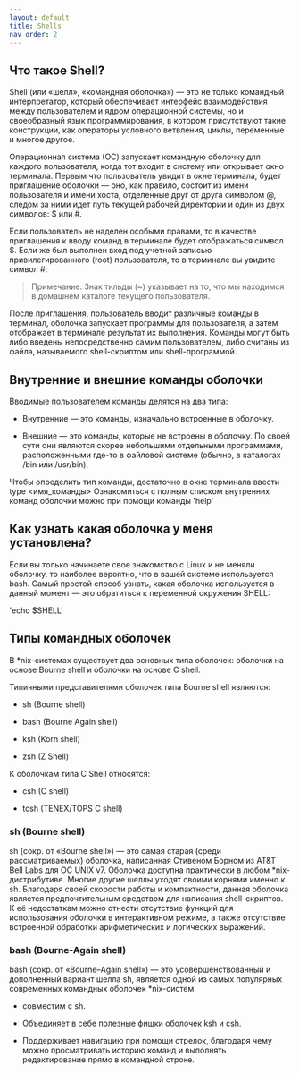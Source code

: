 ```yaml
---
layout: default
title: Shells
nav_order: 2
---
```

## Что такое Shell?
Shell (или «шелл», «командная оболочка») — это не только командный интерпретатор, который обеспечивает интерфейс взаимодействия между пользователем и ядром операционной системы, но и своеобразный язык программирования, в котором присутствуют такие конструкции, как операторы условного ветвления, циклы, переменные и многое другое.

Операционная система (ОС) запускает командную оболочку для каждого пользователя, когда тот входит в систему или открывает окно терминала. Первым что пользователь увидит в окне терминала, будет приглашение оболочки — оно, как правило, состоит из имени пользователя и имени хоста, отделенные друг от друга символом @, следом за ними идет путь текущей рабочей директории и один из двух символов: $ или #.

Если пользователь не наделен особыми правами, то в качестве приглашения к вводу команд в терминале будет отображаться символ $. Если же был выполнен вход под учетной записью привилегированного (root) пользователя, то в терминале вы увидите символ #:

>Примечание: Знак тильды (~) указывает на то, что мы находимся в домашнем каталоге текущего пользователя.

После приглашения, пользователь вводит различные команды в терминал, оболочка запускает программы для пользователя, а затем отображает в терминале результат их выполнения. Команды могут быть либо введены непосредственно самим пользователем, либо считаны из файла, называемого shell-скриптом или shell-программой.

## Внутренние и внешние команды оболочки
Вводимые пользователем команды делятся на два типа:

  - Внутренние — это команды, изначально встроенные в оболочку.

  - Внешние — это команды, которые не встроены в оболочку. По своей сути они являются скорее небольшими отдельными программами, расположенными где-то в файловой системе (обычно, в каталогах /bin или /usr/bin).

Чтобы определить тип команды, достаточно в окне терминала ввести type <имя_команды>
Ознакомиться с полным списком внутренних команд оболочки можно при помощи команды 'help'

## Как узнать какая оболочка у меня установлена?
Если вы только начинаете свое знакомство с Linux и не меняли оболочку, то наиболее вероятно, что в вашей системе используется bash. Самый простой способ узнать, какая оболочка используется в данный момент — это обратиться к переменной окружения SHELL:

'echo $SHELL'
## Типы командных оболочек
В *nix-системах существует два основных типа оболочек: оболочки на основе Bourne shell и оболочки на основе C shell.

Типичными представителями оболочек типа Bourne shell являются:

- sh (Bourne shell)

- bash (Bourne Again shell)

- ksh (Korn shell)

- zsh (Z Shell)

К оболочкам типа C Shell относятся:

- csh (C shell)

- tcsh (TENEX/TOPS C shell)

### sh (Bourne shell)
sh (сокр. от «Bourne shell») — это самая старая (среди рассматриваемых) оболочка, написанная Стивеном Борном из AT&T Bell Labs для ОС UNIX v7. Оболочка доступна практически в любом *nix-дистрибутиве. Многие другие шеллы уходят своими корнями именно к sh. Благодаря своей скорости работы и компактности, данная оболочка является предпочтительным средством для написания shell-скриптов. К её недостаткам можно отнести отсутствие функций для использования оболочки в интерактивном режиме, а также отсутствие встроенной обработки арифметических и логических выражений.
### bash (Bourne-Again shell)
bash (сокр. от «Bourne–Again shell») — это усовершенствованный и дополненный вариант шелла sh, является одной из самых популярных современных командных оболочек *nix-систем.

- cовместим с sh.

- Объединяет в себе полезные фишки оболочек ksh и csh.

- Поддерживает навигацию при помощи стрелок, благодаря чему можно просматривать историю команд и выполнять редактирование прямо в командной строке.
